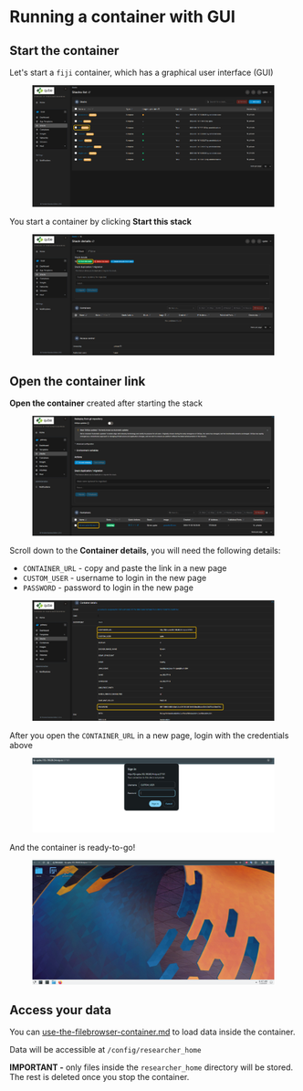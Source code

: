 # Running a container with GUI

## Start the container

Let's start a `fiji` container, which has a graphical user interface (GUI)

<figure><img src="../.gitbook/assets/bitmap (7).png" alt=""><figcaption></figcaption></figure>

You start a container by clicking **Start this stack**

<figure><img src="../.gitbook/assets/bitmap (8).png" alt=""><figcaption></figcaption></figure>

## Open the container link

**Open the container** created after starting the stack

<figure><img src="../.gitbook/assets/image (1).png" alt=""><figcaption></figcaption></figure>

Scroll down to the **Container details**, you will need the following details:

* `CONTAINER_URL` - copy and paste the link in a new page
* `CUSTOM_USER` - username to login in the new page
* `PASSWORD` - password to login in the new page

<figure><img src="../.gitbook/assets/image (1) (1).png" alt=""><figcaption></figcaption></figure>

After you open the `CONTAINER_URL` in a new page, login with the credentials above

<figure><img src="../.gitbook/assets/image (2).png" alt=""><figcaption></figcaption></figure>

And the container is ready-to-go!

<figure><img src="../.gitbook/assets/image (4).png" alt=""><figcaption></figcaption></figure>



## Access your data

You can [use-the-filebrowser-container.md](../transfer-data/use-the-filebrowser-container.md "mention") to load data inside the container.&#x20;

Data will be accessible at `/config/researcher_home`

**IMPORTANT -** only files inside the `researcher_home` directory will be stored. The rest is deleted once you stop the container.
